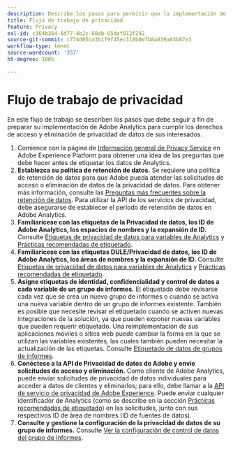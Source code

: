 ```yaml
---
description: Describe los pasos para permitir que la implementación de Adobe Analytics admita el acceso a la privacidad de datos de los usuarios y los derechos de eliminación de estos.
title: Flujo de trabajo de privacidad
feature: Privacy
exl-id: c364b364-6d77-4b2c-88ab-65daf812f242
source-git-commit: c774d05ca3b1f9f45ec118b0e7b8a839a03b87e3
workflow-type: tm+mt
source-wordcount: '357'
ht-degree: 100%

---
```


# Flujo de trabajo de privacidad

En este flujo de trabajo se describen los pasos que debe seguir a fin de preparar su implementación de Adobe Analytics para cumplir los derechos de acceso y eliminación de privacidad de datos de sus interesados.

1. Comience con la página de [Información general de Privacy Service](https://experienceleague.adobe.com/docs/experience-platform/privacy/home.html?lang=es) en Adobe Experience Platform para obtener una idea de las preguntas que debe hacer antes de etiquetar los datos de Analytics.
1. **Establezca su política de retención de datos.** Se requiere una política de retención de datos para que Adobe pueda atender las solicitudes de acceso o eliminación de datos de la privacidad de datos.  Para obtener más información, consulte las [Preguntas más frecuentes sobre la retención de datos](/help/technotes/data-retention.md). Para utilizar la API de los servicios de privacidad, debe asegurarse de establecer el período de retención de datos en Adobe Analytics.
1. **Familiarícese con las etiquetas de la Privacidad de datos, los ID de Adobe Analytics, los espacios de nombres y la expansión de ID.** Consulte [Etiquetas de privacidad de datos para variables de Analytics](/help/admin/admin/c-data-governance/data-labeling/gdpr-labels.md) y [Prácticas recomendadas de etiquetado](/help/admin/admin/c-data-governance/data-labeling/gdpr-analytics-ids.md).
1. **Familiarícese con las etiquetas DULE/Privacidad de datos, los ID de Adobe Analytics, los áreas de nombres y la expansión de ID.** Consulte [Etiquetas de privacidad de datos para variables de Analytics](/help/admin/admin/c-data-governance/data-labeling/gdpr-labels.md) y [Prácticas recomendadas de etiquetado](/help/admin/admin/c-data-governance/data-labeling/gdpr-analytics-ids.md).
1. **Asigne etiquetas de identidad, confidencialidad y control de datos a cada variable de un grupo de informes.** El etiquetado debe revisarse cada vez que se crea un nuevo grupo de informes o cuando se activa una nueva variable dentro de un grupo de informes existente. También es posible que necesite revisar el etiquetado cuando se activen nuevas integraciones de la solución, ya que pueden exponer nuevas variables que pueden requerir etiquetado. Una reimplementación de sus aplicaciones móviles o sitios web puede cambiar la forma en la que se utilizan las variables existentes, las cuales también pueden necesitar la actualización de las etiquetas. Consulte [Etiquetado de datos de grupos de informes](/help/admin/admin/c-data-governance/data-labeling/gdpr-namespaces.md).
1. **Conéctese a la API de Privacidad de datos de Adobe y envíe solicitudes de acceso y eliminación.** Como cliente de Adobe Analytics, puede enviar solicitudes de privacidad de datos individuales para acceder a datos de clientes y eliminarlos; para ello, debe llamar a la [API de servicio de privacidad de Adobe Experience](https://experienceleague.adobe.com/docs/experience-platform/privacy/api/overview.html?lang=es). Puede enviar cualquier identificador de Analytics (como se describe en la sección [Prácticas recomendadas de etiquetado](/help/admin/admin/c-data-governance/data-labeling/gdpr-analytics-ids.md)) en las solicitudes, junto con sus respectivos ID de área de nombres (ID de fuentes de datos).
1. **Consulte y gestione la configuración de la privacidad de datos de su grupo de informes.** Consulte [Ver la configuración de control de datos del grupo de informes](/help/admin/admin/c-data-governance/data-labeling/gdpr-view-settings.md).
